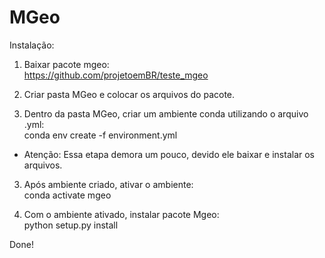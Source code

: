 # MGeo

Instalação:

1. Baixar pacote mgeo:  
https://github.com/projetoemBR/teste_mgeo

2. Criar pasta MGeo e colocar os arquivos do pacote.  

3. Dentro da pasta MGeo, criar um ambiente conda utilizando o arquivo .yml:  
conda env create -f environment.yml  
- Atenção: Essa etapa demora um pouco, devido ele baixar e instalar os arquivos.
 
3. Após ambiente criado, ativar o ambiente:  
conda activate mgeo

4. Com o ambiente ativado, instalar pacote Mgeo:  
python setup.py install

Done!

